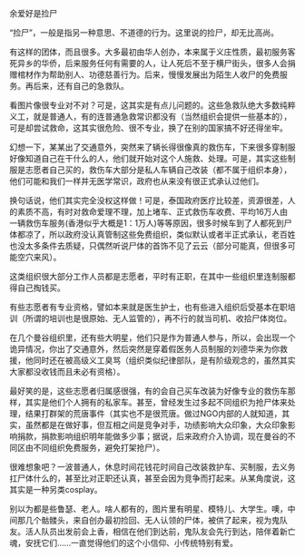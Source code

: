 余爱好是捡尸

“捡尸”，一般是指另一种意思、不道德的行为。这里说的捡尸，却无比高尚。

有这样的团体，而且很多。大多最初由华人创办，本来属于义庄性质，最初服务客死异乡的华侨，后来服务任何有需要的人，让人死后不至于横尸街头，很多人会捐赠棺材作为帮助别人、功德慈善行为。后来，慢慢发展出为陌生人收尸的免费服务。再后来，还有自己的急救队。

看图片像很专业对不对？可是，这其实是有点儿问题的。这些急救队绝大多数纯粹义工，就是普通人，有的连普通急救常识都没有（当然组织会提供一些基本的），可是却尝试救命，这其实很危险、很不专业，换了在别的国家搞不好还得坐牢。

幻想一下，某某出了交通意外，突然来了辆长得很像真的救伤车，下来很多穿制服好像知道自己在干什么的人，他们就开始对这个人施救、处理。可是，其实这些制服是志愿者自己买的，救伤车大部分是私人车辆自己改装（都不属于组织本身），他们可能和我们一样并无医学常识，政府也从来没有很正式承认过他们。

换句话说，他们其实完全没权这样做！可是，泰国政府医疗比较差，资源很差，人的素质不高，有时对救命爱理不理，加上堵车、正式救伤车收费、平均16万人由一辆救伤车服务(香港似乎大概是1：1万人)等等原因，很多时候车到了人都死到尸体都凉了，所以政府没认真管制这些免费组织，类似默认或者半正式承认，老百姓也没太多条件去质疑，只偶然听说尸体的首饰不见了云云（部分可能真，但很多可能空穴来风）。

这类组织很大部分工作人员都是志愿者，平时有正职，在其中一些组织里连制服都得自己掏钱买。

有些志愿者有专业资格，譬如本来就是医生护士，也有些进入组织后受基本在职培训（所谓的培训也是很原始、无人监管的），再不行的就当司机、收拾尸体岗位。

在几个曼谷组织里，还有些大明星，他们只是作为普通人参与，所以，会出现一个诡异情况，你出了交通意外，然后突然是穿着假医务人员制服的刘德华来为你救援，他同时还在被高级义工臭骂（组织类似纪律部队，是有阶级观念的，虽然其实大家都没收钱而且未必有资格）。

最好笑的是，这些志愿者归属感很强，有的会自己买车改装为好像专业的救伤车那样，其实是他们个人拥有的私家车。甚至，曾经发生过多起不同组织为抢尸体来处理，结果打群架的荒唐事件（其实也不是很荒唐。做过NGO内部的人就知道，其实，虽然都是在做好事，但互相之间是竞争对手，功绩影响大众印象，大众印象影响捐款，捐款影响组织明年能做多少事；据说，后来政府介入协调，现在曼谷的不同区由不同组织免费服务，避免打架抢尸）。

很难想象吧？一波普通人，休息时间花钱花时间自己改装救护车、买制服，去义务扛尸体什么的，甚至比对正职还认真，甚至会因为竞争而打起来。从某角度说，这其实是一种另类cosplay。

别以为都是些鲁瑟、老人。啥人都有的，图片里有明星、模特儿、大学生。噢，中间那几个骷髅头，来自创办最初捡回、无人认领的尸体，被供了起来，视为鬼队友。活人队员出发前会上香，相信在他们到达前，鬼队友会先行到达，陪伴着新亡魂，安抚它们......一直觉得他们的这个小信仰、小传统特别有爱。


